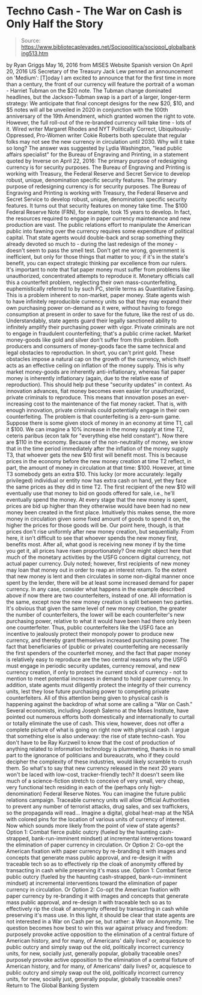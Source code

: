 # Techno Cash - The War on Cash is Only Half the Story

> Source: https://www.bibliotecapleyades.net/Sociopolitica/sociopol_globalbanking513.htm

by Ryan Griggs May 16, 2016
from MISES Website
Spanish version
On April 20, 2016 US Secretary of the Treasury Jack Lew penned an announcement on 'Medium':
[T]oday I am excited to announce that for the first time in more than a century, the front of our currency will feature the portrait of a woman - Harriet Tubman on the $20 note.
The Tubman change dominated headlines, but the Jackson-Tubman swap is a part of a larger, longer-term strategy:
We anticipate that final concept designs for the new $20, $10, and $5 notes will all be unveiled in 2020 in conjunction with the 100th anniversary of the 19th Amendment, which granted women the right to vote.
However, the full roll-out of the re-branded currency will take time - lots of it.
Wired writer Margaret Rhodes and NYT Politically Correct, Ubiquitously-Oppressed, Pro-Women writer Cokie Roberts both speculate that regular folks may not see the new currency in circulation until 2030.
Why will it take so long?
The answer was suggested by Lydia Washington, "lead public affairs specialist" for the Bureau of Engraving and Printing, in a statement quoted by Inverse on April 22, 2016:
The primary purpose of redesigning currency is for security purposes. The Bureau of Engraving and Printing is working with Treasury, the Federal Reserve and Secret Service to develop robust, unique, denomination specific security features.
The primary purpose of redesigning currency is for security purposes.
The Bureau of Engraving and Printing is working with Treasury, the Federal Reserve and Secret Service to develop robust, unique, denomination specific security features.
It turns out that security features on money take time.
The $100 Federal Reserve Note (FRN), for example, took 15 years to develop.
In fact, the resources required to engage in paper currency maintenance and new production are vast. The public relations effort to manipulate the American public into fawning over the currency requires some expenditure of political capital.
That state agents would double-back and scrap something they already devoted so much to - during the last redesign of the money - doesn't seem to pass the smell test.
Don't get me wrong, government is inefficient, but only for those things that matter to you; if it's in the state's benefit, you can expect strategic thinking par excellence from our rulers.
It's important to note that fiat paper money must suffer from problems like unauthorized, concentrated attempts to reproduce it.
Monetary officials call this a counterfeit problem, neglecting their own mass-counterfeiting, euphemistically referred to by such PC, sterile terms as Quantitative Easing.
This is a problem inherent to non-market, paper money. State agents wish to have infinitely reproducible currency units so that they may expand their own purchasing power on-demand as it were, without having to forego consumption at present in order to save for the future, like the rest of us do.
Understandably, state agents guard their legally sanctioned ability to infinitely amplify their purchasing power with vigor.
Private criminals are not to engage in fraudulent counterfeiting; that's a public crime racket.
Market money-goods like gold and silver don't suffer from this problem. Both producers and consumers of money-goods face the same technical and legal obstacles to reproduction. In short, you can't print gold.
These obstacles impose a natural cap on the growth of the currency, which itself acts as an effective ceiling on inflation of the money supply.
This is why market money-goods are inherently anti-inflationary, whereas fiat paper money is inherently inflationary (again, due to the relative ease of reproduction).
This should help put these "security updates" in context.
As innovation advances, fiat money becomes even easier for unauthorized, private criminals to reproduce. This means that innovation poses an ever-increasing cost to the maintenance of the fiat money racket.
That is, with enough innovation, private criminals could potentially engage in their own counterfeiting.
The problem is that counterfeiting is a zero-sum game.
Suppose there is some given stock of money in an economy at time T1, call it $100. We can imagine a 10% increase in the money supply at time T2, ceteris paribus (econ talk for "everything else held constant"). Now there are $110 in the economy.
Because of the non-neutrality of money, we know that in the time period immediately after the inflation of the money supply T3, that whoever gets the new $10 first will benefit most.
This is because prices in the economy before the new money creation at time T2 reflect, in part, the amount of money in circulation at that time:
$100.
However, at time T3 somebody gets an extra $10.
This lucky (or more accurately: legally privileged) individual or entity now has extra cash on hand, yet they face the same prices as they did in time T2.
The first recipient of the new $10 will eventually use that money to bid on goods offered for sale, i.e., he'll eventually spend the money. At every stage that the new money is spent, prices are bid up higher than they otherwise would have been had no new money been created in the first place.
Intuitively this makes sense, the more money in circulation given some fixed amount of goods to spend it on, the higher the prices for those goods will be.
Our point here, though, is that prices don't rise uniformly after new money creation, but sequentially. From here, it isn't difficult to see that whoever spends the new money first, benefits most.
After all, what good is receiving new money if by the time you get it, all prices have risen proportionately?
One might object here that much of the monetary activities by the USFG concern digital currency, not actual paper currency. Duly noted; however, first recipients of new money may loan that money out in order to reap an interest return.
To the extent that new money is lent and then circulates in some non-digital manner once spent by the lender, there will be at least some increased demand for paper currency.
In any case, consider what happens in the example described above if now there are two counterfeiters, instead of one.
All information is the same, except now the new money creation is split between two parties. It's obvious that given the same level of new money creation, the greater the number of counterfeiters, the lower will be each counterfeiter's new purchasing power, relative to what it would have been had there only been one counterfeiter.
Thus, public counterfeiters like the USFG face an incentive to jealously protect their monopoly power to produce new currency, and thereby grant themselves increased purchasing power.
The fact that beneficiaries of (public or private) counterfeiting are necessarily the first spenders of the counterfeit money, and the fact that paper money is relatively easy to reproduce are the two central reasons why the USFG must engage in periodic security updates, currency removal, and new currency creation, if only to protect the current stock of currency - not to mention to meet potential increases in demand to hold paper currency.
In addition, state agents must diligently protect the integrity of their currency units, lest they lose future purchasing power to competing private counterfeiters.
All of this attention being given to physical cash is happening against the backdrop of what some are calling a "War on Cash."
Several economists, including Joseph Salerno at the Mises Institute, have pointed out numerous efforts both domestically and internationally to curtail or totally eliminate the use of cash.
This view, however, does not offer a complete picture of what is going on right now with physical cash.
I argue that something else is also underway:
the rise of state techno-cash.
You don't have to be Ray Kurzweil to know that the cost of production of anything related to information technology is plummeting, thanks in no small part to the ignorance of politicians and bureaucrats, who if they could decipher the complexity of these industries, would likely scramble to crush them.
So what's to say that new currency released in the next 20 years won't be laced with low-cost, tracker-friendly tech?
It doesn't seem like much of a science-fiction stretch to conceive of very small, very cheap, very functional tech residing in each of the (perhaps only high-denomination) Federal Reserve Notes.
You can imagine the future public relations campaign. Traceable currency units will allow Official Authorities to prevent any number of terrorist attacks, drug sales, and sex traffickers, so the propaganda will read...
Imagine a digital, global heat-map at the NSA with colored pins for the location of various units of currency of interest.
Now which sounds more likely from the point of view of state agents?
Option 1: Combat fierce public outcry (fueled by the haunting cash-strapped, bank-run-imminent mindset) at incremental interventions toward the elimination of paper currency in circulation. Or Option 2: Co-opt the American fixation with paper currency by re-branding it with images and concepts that generate mass public approval, and re-design it with traceable tech so as to effectively rip the cloak of anonymity offered by transacting in cash while preserving it's mass use.
Option 1: Combat fierce public outcry (fueled by the haunting cash-strapped, bank-run-imminent mindset) at incremental interventions toward the elimination of paper currency in circulation.
Or Option 2: Co-opt the American fixation with paper currency by re-branding it with images and concepts that generate mass public approval, and re-design it with traceable tech so as to effectively rip the cloak of anonymity offered by transacting in cash while preserving it's mass use.
In this light, it should be clear that state agents are not interested in a War on Cash per se, but rather:
a War on Anonymity.
The question becomes how best to win this war against privacy and freedom:
purposely provoke active opposition to the elimination of a central fixture of American history, and for many, of Americans' daily lives? or, acquiesce to public outcry and simply swap out the old, politically incorrect currency units, for new, socially just, generally popular, globally traceable ones?
purposely provoke active opposition to the elimination of a central fixture of American history, and for many, of Americans' daily lives?
or, acquiesce to public outcry and simply swap out the old, politically incorrect currency units, for new, socially just, generally popular, globally traceable ones?
Return to The Global Banking System

